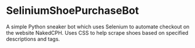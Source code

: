 # SeliniumShoePurchaseBot
A simple Python sneaker bot which uses Selenium to automate checkout on the website NakedCPH. Uses CSS to help scrape shoes based on specified descriptions and tags.

